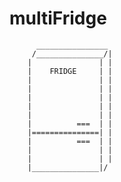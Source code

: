 # multiFridge


          ________________
         /_______________/|
        |               | |
        |    FRIDGE     | |
        |               | |
        |               | |
        |               | |
        |               | |
        |               | |
        |          ===  | |
        |===============| |
        |          ===  | |
        |               | |
        |               | |
        |_______________|/ 